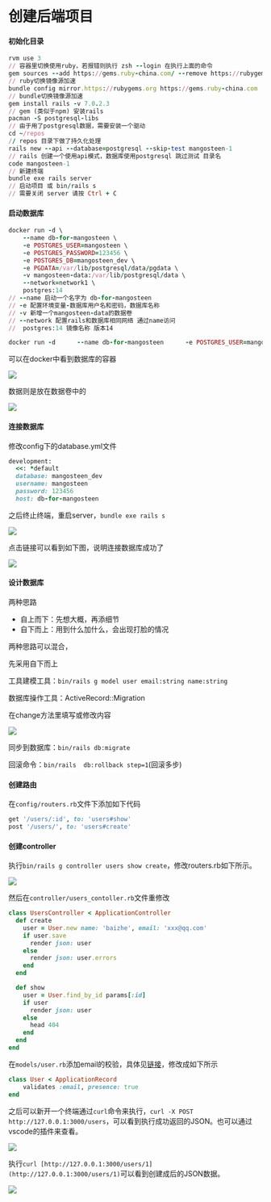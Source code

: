 # 创建后端项目

#### 初始化目录
```ruby
rvm use 3
// 容器里切换使用ruby，若报错则执行 zsh --login 在执行上面的命令
gem sources --add https://gems.ruby-china.com/ --remove https://rubygems.org/
// ruby切换镜像源加速
bundle config mirror.https://rubygems.org https://gems.ruby-china.com
// bundle切换镜像源加速
gem install rails -v 7.0.2.3
// gem (类似于npm) 安装rails
pacman -S postgresql-libs
// 由于用了postgresql数据，需要安装一个驱动
cd ~/repos
// repos 目录下做了持久化处理
rails new --api --database=postgresql --skip-test mangosteen-1
// rails 创建一个使用api模式，数据库使用postgresql 跳过测试 目录名
code mangosteen-1
// 新建终端
bundle exe rails server 
// 启动项目 或 bin/rails s
// 需要关闭 server 请按 Ctrl + C
```

#### 启动数据库
```ruby
docker run -d \
    --name db-for-mangosteen \
    -e POSTGRES_USER=mangosteen \
    -e POSTGRES_PASSWORD=123456 \
    -e POSTGRES_DB=mangosteen_dev \
    -e PGDATA=/var/lib/postgresql/data/pgdata \
    -v mangosteen-data:/var/lib/postgresql/data \
    --network=network1 \
    postgres:14
// --name 启动一个名字为 db-for-mangosteen
// -e 配置环境变量-数据库用户名和密码，数据库名称
// -v 新增一个mangosteen-data的数据卷
// --network 配置rails和数据库相同网络 通过name访问
//  postgres:14 镜像名称 版本14
```

```ruby
docker run -d      --name db-for-mangosteen      -e POSTGRES_USER=mangosteen      -e POSTGRES_PASSWORD=123456      -e POSTGRES_DB=mangosteen_dev      -e PGDATA=/var/lib/postgresql/data/pgdata      -v mangosteen-data:/var/lib/postgresql/data      --network=network1      postgres:14
```

可以在docker中看到数据库的容器

![](https://cdn.nlark.com/yuque/0/2022/png/2749296/1658387825558-6438fe55-df8d-44cd-9f1b-54fe0afdd229.png)

数据则是放在数据卷中的

![](https://cdn.nlark.com/yuque/0/2022/png/2749296/1658387924087-7ff1310c-8dee-4b55-9b80-2b2b02171cae.png)

#### 连接数据库
修改config下的database.yml文件

```ruby
development:
  <<: *default
  database: mangosteen_dev
  username: mangosteen
  password: 123456
  host: db-for-mangosteen
```

之后终止终端，重启server，`bundle exe rails s`

![](https://cdn.nlark.com/yuque/0/2022/png/2749296/1658392102528-b731865e-366a-4ef7-9abb-a5cd7d5a885d.png)

点击链接可以看到如下图，说明连接数据库成功了

![](https://cdn.nlark.com/yuque/0/2022/png/2749296/1658392140194-58f67860-3117-470d-8f28-21d00868aa1d.png)

#### 设计数据库
两种思路

+ 自上而下：先想大概，再添细节
+ 自下而上：用到什么加什么，会出现打脸的情况

两种思路可以混合，

先采用自下而上

工具建模工具：`bin/rails g model user email:string name:string`

数据库操作工具：ActiveRecord::Migration

在change方法里填写或修改内容

![](https://cdn.nlark.com/yuque/0/2022/png/2749296/1658475988549-bd343b84-9dc2-41a6-b6a2-b15e5ef38436.png)

同步到数据库：`bin/rails db:migrate`

回滚命令：`bin/rails  db:rollback step=1`(回滚多步)

#### 创建路由
在`config/routers.rb`文件下添加如下代码

```ruby
get '/users/:id', to: 'users#show'
post '/users/', to: 'users#create'
```

#### 创建controller
执行`bin/rails g controller users show create`，修改routers.rb如下所示。

![](https://cdn.nlark.com/yuque/0/2022/png/2749296/1658476443982-80753c5a-0516-47bb-bfde-d4254c679710.png)

然后在`controller/users_contoller.rb`文件重修改

```ruby
class UsersController < ApplicationController
  def create
    user = User.new name: 'baizhe', email: 'xxx@qq.com'
    if user.save
      render json: user
    else
      render json: user.errors
    end
  end

  def show
    user = User.find_by_id params[:id]
    if user
      render json: user
    else
      head 404
    end
  end
end
```

在`models/user.rb`添加email的校验，具体见[链接](https://guides.rubyonrails.org/active_record_validations.html#validates-associated)，修改成如下所示

```ruby
class User < ApplicationRecord
    validates :email, presence: true
end
```

之后可以新开一个终端通过`curl`命令来执行，`curl -X POST http://127.0.0.1:3000/users`，可以看到执行成功返回的JSON。也可以通过vscode的插件来查看。

![](https://cdn.nlark.com/yuque/0/2022/png/2749296/1658480188562-d9dc211f-060e-4c16-9ea2-9ba019d4b8a9.png)

执行`curl [http://127.0.0.1:3000/users/1](http://127.0.0.1:3000/users/1)`可以看到创建成后的JSON数据。

![](https://cdn.nlark.com/yuque/0/2022/png/2749296/1658480312095-35967924-fdb7-45ef-a683-13f74e6ade34.png)

